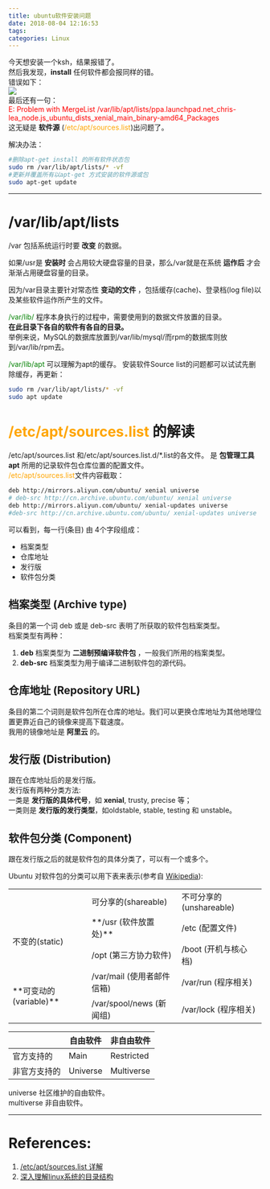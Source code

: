 ```yaml
---
title: ubuntu软件安装问题
date: 2018-08-04 12:16:53
tags:
categories: Linux
---
```

今天想安装一个ksh，结果报错了。  
然后我发现，__install__ 任何软件都会报同样的错。  
错误如下：  
![](https://mitre.oss-cn-hangzhou.aliyuncs.com/blog_pic5/sourceList.png)  
最后还有一句：  
<font color=red>
E: Problem with MergeList /var/lib/apt/lists/ppa.launchpad.net_chris-lea_node.js_ubuntu_dists_xenial_main_binary-amd64_Packages  
</font>
这无疑是 __软件源__ (<font color=orange>/etc/apt/sources.list</font>)出问题了。  

解决办法：  
```sh
#删除apt-get install 的所有软件状态包
sudo rm /var/lib/apt/lists/* -vf
#更新并覆盖所有以apt-get 方式安装的软件源或包
sudo apt-get update
```
---------  

# /var/lib/apt/lists
/var 包括系统运行时要 **改变** 的数据。  

<table>
  <tr>
    <td ></td>
    <td>可分享的(shareable)</td>
    <td>不可分享的(unshareable)</td>
  </tr>
  <tr>
    <td rowspan="2">不变的(static)</td>
    <td>**/usr (软件放置处)**</td>
    <td>/etc (配置文件)</td>
  </tr>
  <tr>
    <td>/opt (第三方协力软件)</td>
    <td>/boot (开机与核心档)</td>
  </tr>
  <tr>
    <td rowspan="2">**可变动的(variable)**</td>
    <td>/var/mail (使用者邮件信箱)</td>
    <td>/var/run (程序相关)</td>
  </tr>
  <tr>
    <td>/var/spool/news (新闻组)</td>
    <td>/var/lock (程序相关)</td>
  </tr>

如果/usr是 **安装时** 会占用较大硬盘容量的目录，那么/var就是在系统 **运作后** 才会渐渐占用硬盘容量的目录。   

因为/var目录主要针对常态性 **变动的文件** ，包括缓存(cache)、登录档(log file)以及某些软件运作所产生的文件。  

<font color=green>/var/lib/</font> 程序本身执行的过程中，需要使用到的数据文件放置的目录。  
**在此目录下各自的软件有各自的目录。**   
举例来说，MySQL的数据库放置到/var/lib/mysql/而rpm的数据库则放到/var/lib/rpm去。  

<font color=green>/var/lib/apt</font> 可以理解为apt的缓存。 安装软件Source list的问题都可以试试先删除缓存，再更新：  
```bash
sudo rm /var/lib/apt/lists/* -vf
sudo apt update
```

# <font color=orange>/etc/apt/sources.list</font> 的解读  
/etc/apt/sources.list 和/etc/apt/sources.list.d/\*.list的各文件。 是 **包管理工具 apt** 所用的记录软件包仓库位置的配置文件。  
<font color=orange>/etc/apt/sources.list</font>文件内容截取：  
```sh
deb http://mirrors.aliyun.com/ubuntu/ xenial universe
# deb-src http://cn.archive.ubuntu.com/ubuntu/ xenial universe
deb http://mirrors.aliyun.com/ubuntu/ xenial-updates universe
#deb-src http://cn.archive.ubuntu.com/ubuntu/ xenial-updates universe

```
可以看到，每一行(条目) 由 4个字段组成：  
* 档案类型  
* 仓库地址
* 发行版
* 软件包分类  

## 档案类型 (Archive type)
条目的第一个词 deb 或是 deb-src 表明了所获取的软件包档案类型。  
档案类型有两种：   
1. __deb__ 档案类型为 __二进制预编译软件包__ ，一般我们所用的档案类型。  
2. __deb-src__ 档案类型为用于编译二进制软件包的源代码。  

## 仓库地址 (Repository URL)
条目的第二个词则是软件包所在仓库的地址。我们可以更换仓库地址为其他地理位置更靠近自己的镜像来提高下载速度。  
我用的镜像地址是 __阿里云__ 的。  

## 发行版 (Distribution)
跟在仓库地址后的是发行版。  
发行版有两种分类方法:  
一类是 **发行版的具体代号**，如 **xenial**, trusty,  precise 等；  
一类则是 **发行版的发行类型**，如oldstable, stable, testing 和 unstable。  

## 软件包分类 (Component)
跟在发行版之后的就是软件包的具体分类了，可以有一个或多个。  

Ubuntu 对软件包的分类可以用下表来表示(参考自 [Wikipedia](https://en.wikipedia.org/wiki/Ubuntu_%28operating_system%29#Package_classification_and_support)):  

||自由软件|非自由软件|
|---|----|--------|
|官方支持的|Main|Restricted|
|非官方支持的|Universe|Multiverse|

universe 社区维护的自由软件。  
multiverse 非自由软件。  

----
# References:  
1. [/etc/apt/sources.list 详解](https://blog.csdn.net/gong_xucheng/article/details/53886271)   
2. [深入理解linux系统的目录结构](https://www.jb51.net/LINUXjishu/151820.html)
